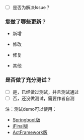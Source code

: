 - [ ] 是否为解决Issue？


### 您做了哪些更新？

- 新增

- 修改

- 修复

- 其他


### 是否做了充分测试？

- [ ] 是，已经做过测试，并且测试通过
- [ ] 否，还没做测试，需要作者自测

注：测试demo可以使用：
- [Springboot版](https://gitee.com/yadong.zhang/JustAuth-demo)
- [jFinal版](https://github.com/xkcoding/jfinal-justauth-demo)
- [ActFramework版](https://github.com/xkcoding/act-justauth-demo)



